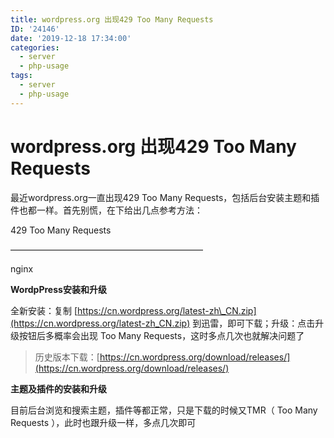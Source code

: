 ```yaml
---
title: wordpress.org 出现429 Too Many Requests
ID: '24146'
date: '2019-12-18 17:34:00'
categories:
  - server
  - php-usage
tags:
  - server
  - php-usage
---
```


# wordpress.org 出现429 Too Many Requests

最近wordpress.org一直出现429 Too Many Requests，包括后台安装主题和插件也都一样。首先别慌，在下给出几点参考方法：

429 Too Many Requests

——————————————————————

nginx

**WordpPress安装和升级**

全新安装：复制 [https://cn.wordpress.org/latest-zh\_CN.zip](https://cn.wordpress.org/latest-zh_CN.zip) 到迅雷，即可下载；升级：点击升级按钮后多概率会出现 Too Many Requests，这时多点几次也就解决问题了

> 历史版本下载：[https://cn.wordpress.org/download/releases/](https://cn.wordpress.org/download/releases/)

**主题及插件的安装和升级**

目前后台浏览和搜索主题，插件等都正常，只是下载的时候又TMR（ Too Many Requests ），此时也跟升级一样，多点几次即可
 
 
 
 
 
 
